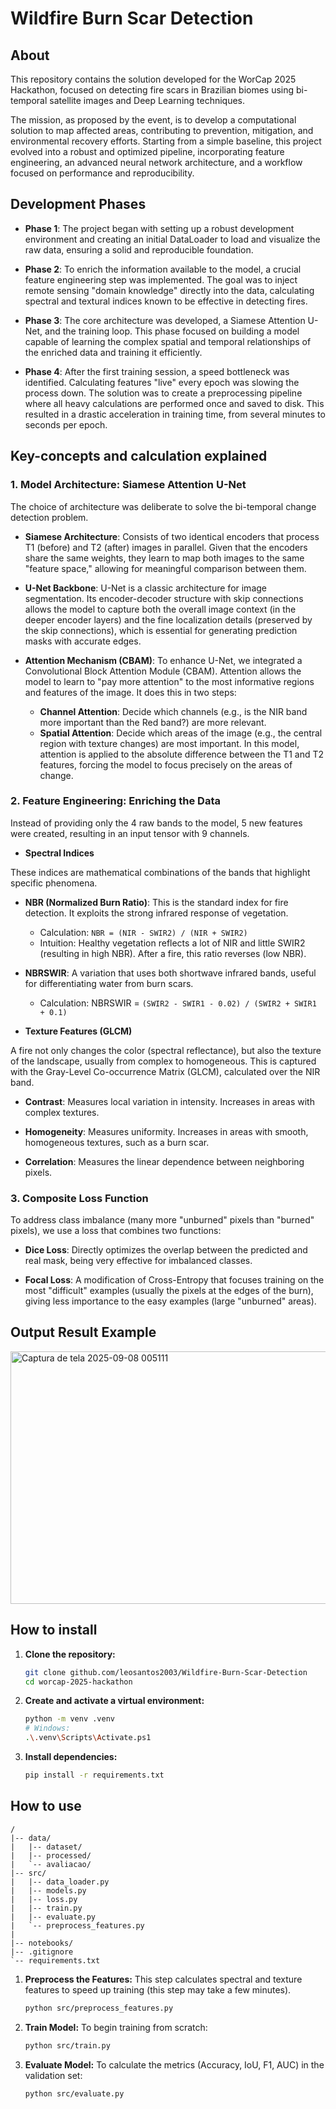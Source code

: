 # Wildfire Burn Scar Detection

## About

This repository contains the solution developed for the WorCap 2025 Hackathon, focused on detecting fire scars in Brazilian biomes using bi-temporal satellite images and Deep Learning techniques.

The mission, as proposed by the event, is to develop a computational solution to map affected areas, contributing to prevention, mitigation, and environmental recovery efforts. Starting from a simple baseline, this project evolved into a robust and optimized pipeline, incorporating feature engineering, an advanced neural network architecture, and a workflow focused on performance and reproducibility.

## Development Phases

* **Phase 1**: The project began with setting up a robust development environment and creating an initial DataLoader to load and visualize the raw data, ensuring a solid and reproducible foundation.

* **Phase 2**: To enrich the information available to the model, a crucial feature engineering step was implemented. The goal was to inject remote sensing "domain knowledge" directly into the data, calculating spectral and textural indices known to be effective in detecting fires.

* **Phase 3**: The core architecture was developed, a Siamese Attention U-Net, and the training loop. This phase focused on building a model capable of learning the complex spatial and temporal relationships of the enriched data and training it efficiently.

* **Phase 4**: After the first training session, a speed bottleneck was identified. Calculating features "live" every epoch was slowing the process down. The solution was to create a preprocessing pipeline where all heavy calculations are performed once and saved to disk. This resulted in a drastic acceleration in training time, from several minutes to seconds per epoch.

## Key-concepts and calculation explained
   
### 1. **Model Architecture: Siamese Attention U-Net**

The choice of architecture was deliberate to solve the bi-temporal change detection problem.

* **Siamese Architecture**: Consists of two identical encoders that process T1 (before) and T2 (after) images in parallel. Given that the encoders share the same weights, they learn to map both images to the same "feature space," allowing for meaningful comparison between them.

* **U-Net Backbone**: U-Net is a classic architecture for image segmentation. Its encoder-decoder structure with skip connections allows the model to capture both the overall image context (in the deeper encoder layers) and the fine localization details (preserved by the skip connections), which is essential for generating prediction masks with accurate edges.

* **Attention Mechanism (CBAM)**: To enhance U-Net, we integrated a Convolutional Block Attention Module (CBAM). Attention allows the model to learn to "pay more attention" to the most informative regions and features of the image. It does this in two steps:

    * **Channel Attention**: Decide which channels (e.g., is the NIR band more important than the Red band?) are more relevant.
    * **Spatial Attention**: Decide which areas of the image (e.g., the central region with texture changes) are most important. In this model, attention is applied to the absolute difference between the T1 and T2 features, forcing the model to focus precisely on the areas of change.

### 2. **Feature Engineering: Enriching the Data**

Instead of providing only the 4 raw bands to the model, 5 new features were created, resulting in an input tensor with 9 channels.

* **Spectral Indices**

These indices are mathematical combinations of the bands that highlight specific phenomena.

   * **NBR (Normalized Burn Ratio)**: This is the standard index for fire detection. It exploits the strong infrared response of vegetation.

      * Calculation: `NBR = (NIR - SWIR2) / (NIR + SWIR2)`
      * Intuition: Healthy vegetation reflects a lot of NIR and little SWIR2 (resulting in high NBR). After a fire, this ratio reverses (low NBR).
    
   * **NBRSWIR**: A variation that uses both shortwave infrared bands, useful for differentiating water from burn scars.

      * Calculation: NBRSWIR = `(SWIR2 - SWIR1 - 0.02) / (SWIR2 + SWIR1 + 0.1)`

* **Texture Features (GLCM)**

A fire not only changes the color (spectral reflectance), but also the texture of the landscape, usually from complex to homogeneous. This is captured with the Gray-Level Co-occurrence Matrix (GLCM), calculated over the NIR band.

   * **Contrast**: Measures local variation in intensity. Increases in areas with complex textures.

   * **Homogeneity**: Measures uniformity. Increases in areas with smooth, homogeneous textures, such as a burn scar.

   * **Correlation**: Measures the linear dependence between neighboring pixels.

### 3. **Composite Loss Function**

To address class imbalance (many more "unburned" pixels than "burned" pixels), we use a loss that combines two functions:

* **Dice Loss**: Directly optimizes the overlap between the predicted and real mask, being very effective for imbalanced classes.

* **Focal Loss**: A modification of Cross-Entropy that focuses training on the most "difficult" examples (usually the pixels at the edges of the burn), giving less importance to the easy examples (large "unburned" areas).

## Output Result Example

<img width="1521" height="404" alt="Captura de tela 2025-09-08 005111" src="https://github.com/user-attachments/assets/eab30d3b-6954-41b0-8c8d-21cfb873bbd6" />

## How to install

1. **Clone the repository:**
    ```bash
    git clone github.com/leosantos2003/Wildfire-Burn-Scar-Detection
    cd worcap-2025-hackathon
    ```

2. **Create and activate a virtual environment:**
    ```bash
    python -m venv .venv
    # Windows:
    .\.venv\Scripts\Activate.ps1
    ```

3.  **Install dependencies:**
    ```bash
    pip install -r requirements.txt
    ```

## How to use

```
/
|-- data/
|   |-- dataset/
|   |-- processed/
|   `-- avaliacao/
|-- src/
|   |-- data_loader.py
|   |-- models.py
|   |-- loss.py
|   |-- train.py
|   |-- evaluate.py
|   `-- preprocess_features.py
|   
|-- notebooks/
|-- .gitignore
`-- requirements.txt
```

1.  **Preprocess the Features:** This step calculates spectral and texture features to speed up training (this step may take a few minutes).
    ```bash
    python src/preprocess_features.py
    ```

2.  **Train Model:** To begin training from scratch:
    ```bash
    python src/train.py
    ```

3.  **Evaluate Model:** To calculate the metrics (Accuracy, IoU, F1, AUC) in the validation set:
    ```bash
    python src/evaluate.py
    ```
